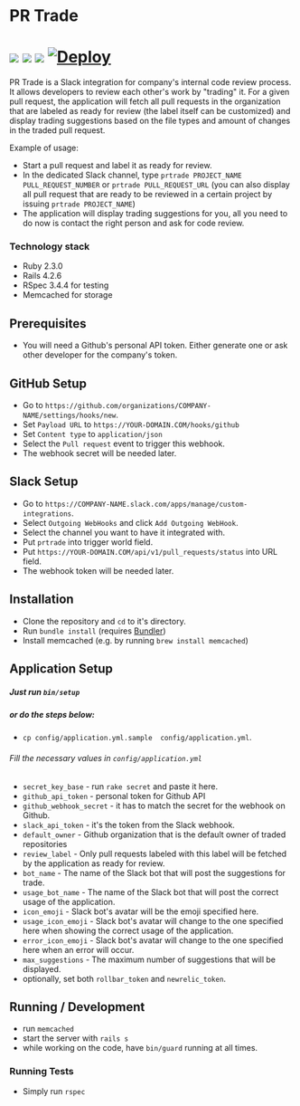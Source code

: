 # PR Trade
[![](http://img.shields.io/codeclimate/github/netguru/prtrade.svg?style=flat-square)](https://codeclimate.com/github/netguru/prtrade) [![](http://img.shields.io/codeclimate/coverage/github/netguru/prtrade.svg?style=flat-square)](https://codeclimate.com/github/netguru/prtrade) [![](http://img.shields.io/gemnasium/netguru/prtrade.svg?style=flat-square)](https://gemnasium.com/netguru/prtrade)
[![Deploy](https://www.herokucdn.com/deploy/button.svg)](https://heroku.com/deploy)
============

PR Trade is a Slack integration for company's internal code review process. It allows developers to review each other's work by "trading" it. For a given pull request, the application will fetch all pull requests in the organization that are labeled as ready for review (the label itself can be customized) and display trading suggestions based on the file types and amount of changes in the traded pull request.

Example of usage:
- Start a pull request and label it as ready for review.
- In the dedicated Slack channel, type ```prtrade PROJECT_NAME PULL_REQUEST_NUMBER``` or ```prtrade PULL_REQUEST_URL``` (you can also display all pull request that are ready to be reviewed in a certain project by issuing ```prtrade PROJECT_NAME```)
- The application will display trading suggestions for you, all you need to do now is contact the right person and ask for code review.

### Technology stack
- Ruby 2.3.0
- Rails 4.2.6
- RSpec 3.4.4 for testing
- Memcached for storage

## Prerequisites
- You will need a Github's personal API token. Either generate one or ask other developer for the company's token.

## GitHub Setup
- Go to ```https://github.com/organizations/COMPANY-NAME/settings/hooks/new```.
- Set ```Payload URL``` to ```https://YOUR-DOMAIN.COM/hooks/github```
- Set ```Content type``` to ```application/json```
- Select the ```Pull request``` event to trigger this webhook.
- The webhook secret will be needed later.

## Slack Setup
- Go to ```https://COMPANY-NAME.slack.com/apps/manage/custom-integrations```.
- Select ```Outgoing WebHooks``` and click ```Add Outgoing WebHook```.
- Select the channel you want to have it integrated with.
- Put ```prtrade``` into trigger world field.
- Put ```https://YOUR-DOMAIN.COM/api/v1/pull_requests/status``` into URL field.
- The webhook token will be needed later.

## Installation
- Clone the repository and ```cd``` to it's directory.
- Run ```bundle install``` (requires [Bundler](http://bundler.io/))
- Install memcached (e.g. by running ```brew install memcached```)

## Application Setup
##### Just run ```bin/setup```
##### or do the steps below:
- ```cp config/application.yml.sample  config/application.yml```.

###### Fill the necessary values in ```config/application.yml```
- ```secret_key_base``` - run ```rake secret``` and paste it here.
- ```github_api_token``` - personal token for Github API
- ```github_webhook_secret``` - it has to match the secret for the webhook on Github.
- ```slack_api_token``` - it's the token from the Slack webhook.
- ```default_owner``` - Github organization that is the default owner of traded repositories
- ```review_label``` - Only pull requests labeled with this label will be fetched by the application as ready for review.
- ```bot_name``` - The name of the Slack bot that will post the suggestions for trade.
- ```usage_bot_name``` -  The name of the Slack bot that will post the correct usage of the application.
- ```icon_emoji``` - Slack bot's avatar will be the emoji specified here.
- ```usage_icon_emoji``` - Slack bot's avatar will change to the one specified here when showing the correct usage of the application.
- ```error_icon_emoji``` -  Slack bot's avatar will change to the one specified here when an error will occur.
- ```max_suggestions``` -  The maximum number of suggestions that will be displayed.
- optionally, set both ```rollbar_token``` and ```newrelic_token```.

## Running / Development
- run ```memcached```
- start the server with ```rails s```
- while working on the code, have ```bin/guard``` running at all times.

### Running Tests
- Simply run ```rspec```
